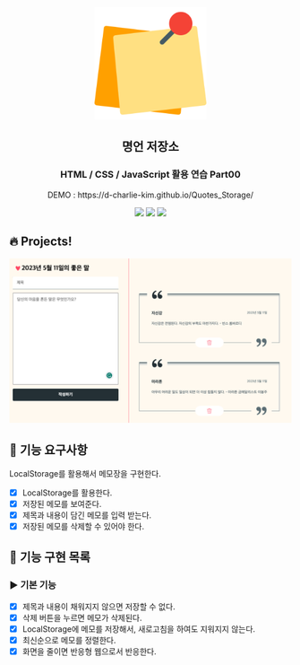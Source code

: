 <p align="middle" >
  <img width="200px;" src="./img/memo.png" alt="타이머"/>
</p>
<h2 align="middle">명언 저장소</h2>
<h3 align="middle">HTML / CSS / JavaScript 활용 연습 Part00</h3>
<p align="middle">DEMO : https://d-charlie-kim.github.io/Quotes_Storage/</p>
<p align="middle">
  <img src="https://img.shields.io/badge/language-html-red.svg?style=flat-square"/>
  <img src="https://img.shields.io/badge/language-css-blue.svg?style=flat-square"/>
  <img src="https://img.shields.io/badge/language-js-yellow.svg?style=flat-square"/>
</p>

## 🔥 Projects!

<div height="800px" align="middle">
  <img width="1000px;" src="./img/quotes-demo.png" alt="실행 결과"/>
</div>

## 🎯 기능 요구사항
LocalStorage를 활용해서 메모장을 구현한다.

- [x] LocalStorage를 활용한다.
- [x] 저장된 메모를 보여준다.
- [x] 제목과 내용이 담긴 메모를 입력 받는다.
- [x] 저장된 메모를 삭제할 수 있어야 한다.

## 💟 기능 구현 목록

### ▶️ 기본 기능

- [x] 제목과 내용이 채워지지 않으면 저장할 수 없다.
- [x] 삭제 버튼을 누르면 메모가 삭제된다.
- [x] LocalStorage에 메모를 저장해서, 새로고침을 하여도 지워지지 않는다.
- [x] 최신순으로 메모를 정렬한다.
- [x] 화면을 줄이면 반응형 웹으로서 반응한다.
